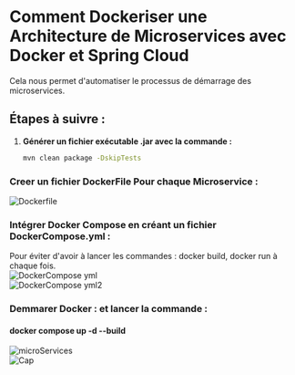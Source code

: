 # Comment Dockeriser une Architecture de Microservices avec Docker et Spring Cloud

Cela nous permet d'automatiser le processus de démarrage des microservices.

## Étapes à suivre :

1. **Générer un fichier exécutable .jar avec la commande :**
   ```bash
   mvn clean package -DskipTests

### Creer un fichier DockerFile Pour chaque Microservice : 
![Dockerfile](https://github.com/Bouchghel/Dockerize-Microservices/assets/93221225/f46ea69a-df55-428f-9544-b9b4470797ac)  

### Intégrer Docker Compose en créant un fichier DockerCompose.yml :
Pour éviter d'avoir à lancer les commandes : docker build, docker run à chaque fois.  
![DockerCompose yml](https://github.com/Bouchghel/Dockerize-Microservices/assets/93221225/4321d8f8-3643-4311-8720-990ca9707e2d)  
![DockerCompose yml2](https://github.com/Bouchghel/Dockerize-Microservices/assets/93221225/8393c476-5588-43f5-b2f0-5f4ca9fce770)

### Demmarer Docker : et lancer la commande : 
#### docker compose up -d --build
![microServices](https://github.com/Bouchghel/Dockerize-Microservices/assets/93221225/1c299dc1-2254-410d-8a32-6d5871ad15eb)  
![Cap](https://github.com/Bouchghel/Dockerize-Microservices/assets/93221225/7fdb4c2e-55a0-46cf-ad80-4e3080a71408)

